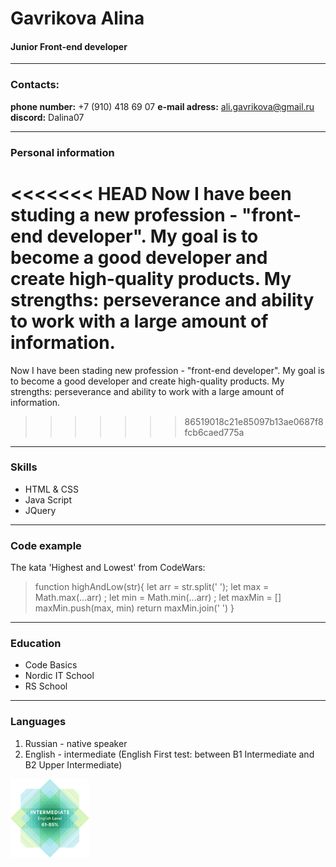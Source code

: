 # Gavrikova Alina 
#### Junior Front-end developer
___
### Contacts:
**phone number:** +7 (910) 418 69 07
**e-mail adress:** ali.gavrikova@gmail.ru
**discord:** Dalina07
___

### Personal information
<<<<<<< HEAD
Now I have been studing a new profession - "front-end developer". My goal is to become a good developer and create high-quality products. My strengths: perseverance and ability to work with a large amount of information.
=======
Now I have been stading new profession - "front-end developer". My goal is to become a good developer and create high-quality products. My strengths: perseverance and ability to work with a large amount of information.
>>>>>>> 86519018c21e85097b13ae0687f8fcb6caed775a
___
### Skills
  * HTML & CSS
  * Java Script
  * JQuery
___

### Code example
The kata 'Highest and Lowest' from CodeWars:
> function highAndLow(str){
let arr = str.split(' ');
let max = Math.max(...arr) ;
let min = Math.min(...arr) ;
let maxMin = []
maxMin.push(max, min)
return maxMin.join(' ')
}
___
### Education
  * Code Basics 
  * Nordic IT School
  * RS School
___
### Languages
1. Russian - native speaker
2. English - intermediate (English First test: between B1 Intermediate and B2 Upper Intermediate)
<img src='mailservice.png' width='25%'>
